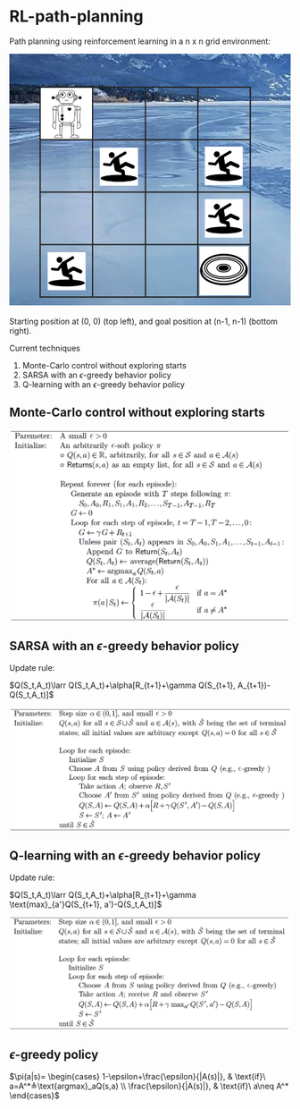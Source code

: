 # RL-path-planning

Path planning using reinforcement learning in a n x n grid environment:

![alt text](img/Maze.png?raw=true)

Starting position at (0, 0) (top left), and goal position at (n-1, n-1) (bottom right).

Current techniques
1. Monte-Carlo control without exploring starts
2. SARSA with an $\epsilon$-greedy behavior policy
3. Q-learning with an $\epsilon$-greedy behavior policy

## Monte-Carlo control without exploring starts
![alt text](img/Monte_carlo_without_es_pseudocode.png?raw=true)

## SARSA with an $\epsilon$-greedy behavior policy

Update rule:

$Q(S_t,A_t)\larr Q(S_t,A_t)+\alpha[R_{t+1}+\gamma Q(S_{t+1}, A_{t+1})-Q(S_t,A_t)]$

![alt text](img/Sarsa_pseudocode.png?raw=true)

## Q-learning with an $\epsilon$-greedy behavior policy

Update rule:

$Q(S_t,A_t)\larr Q(S_t,A_t)+\alpha[R_{t+1}+\gamma \text{max}_{a'}Q(S_{t+1}, a')-Q(S_t,A_t)]$

![alt text](img/Q_learning_pseudocode.png?raw=true)

## $\epsilon$-greedy policy
$\pi(a|s)=
\begin{cases}
    1-\epsilon+\frac{\epsilon}{|A(s)|}, & \text{if}\ a=A^*≜\text{argmax}_aQ(s,a) \\
    \frac{\epsilon}{|A(s)|}, & \text{if}\ a\neq A^*
\end{cases}$